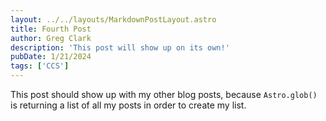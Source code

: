 ```yaml
---
layout: ../../layouts/MarkdownPostLayout.astro
title: Fourth Post
author: Greg Clark
description: 'This post will show up on its own!'
pubDate: 1/21/2024
tags: ['CCS']
---
```


This post should show up with my other blog posts, because `Astro.glob()` is returning a list of all my posts in order to create my list.
